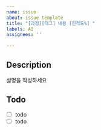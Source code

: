 ```yaml
---
name: issue
about: issue template
title: "[과정][태그] 내용 [진척도%] "
labels: AI
assignees: ''

---
```


## Description

설명을 작성하세요

## Todo

- [ ] todo
- [ ] todo
